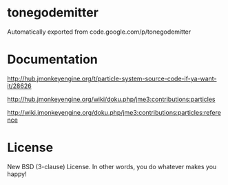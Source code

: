 # tonegodemitter
Automatically exported from code.google.com/p/tonegodemitter

# Documentation

http://hub.jmonkeyengine.org/t/particle-system-source-code-if-ya-want-it/28626

http://hub.jmonkeyengine.org/wiki/doku.php/jme3:contributions:particles

http://wiki.jmonkeyengine.org/doku.php/jme3:contributions:particles:reference

# License

New BSD (3-clause) License. In other words, you do whatever makes you happy!

